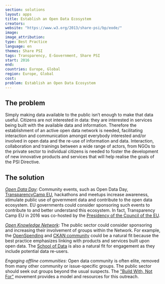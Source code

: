```yaml
---
section: solutions
layout: apps
title: Establish an Open Data Ecosystem
creators: 
website: "https://www.w3.org/2013/share-psi/bp/eode/"
image: 
image_attribution:
type: Best Practice  
language: en
themes: Share PSI
tags: Transparency, E-Government, Share PSI
start: 2016
end: 
countries: Europe, Global
region: Europe, Global
cost: 
problem: Establish an Open Data Ecosystem
---
```


## The problem
Simply making data available to the public isn’t enough to make that data useful. Citizens are not interested in data: they are interested in services being built with the available data and information. Therefore the establishment of an active open data network is needed, facilitating interaction and communication amongst everybody interested and/or involved in open data and the re-use of information and data.  Interaction, collaboration and trainings between a wide range of actors, from NGOs to the private sector to individual citizens is needed to foster the development of new innovative products and services that will help realise the goals of the PSI Directive.

## The solution
[_Open Data Day_](http://opendataday.org/): Community events, such as Open Data Day, [TransparencyCamp EU](https://transparencycamp.eu/), hackathons and meetups increase awareness, stimulate public use of government data and contribute to the open data ecosystem. EU governments could consider sponsoring such events to contribute to and better understand this ecosystem. In fact, Transparency Camp EU in 2016 was co-hosted by the [Presidency of the Council of the EU](http://english.eu2016.nl/).

[_Open Knowledge Network_](https://okfn.org/network/): The public sector could consider sponsoring and increasing their involvement of groups within the Network. For example, the [OpenSpending](community.openspending.org) and [CKAN community](ckan.org) could be a natural fit because the best practice emphasizes linking with products and services built upon open data. The [School of Data](http://schoolofdata.org/) is also a natural fit for engagement as they include potential data re-users.

_Engaging offline communities_: Open data community is often elite, removed from many other community or issue-specific groups. The public sector should seek out groups beyond the usual suspects. The ["Build With, Not For"](http://www.buildwith.org/) movement provides a model and resources for this outreach.
